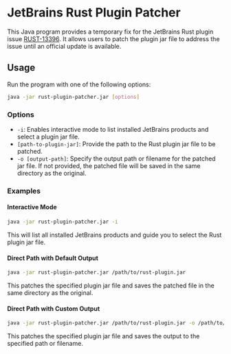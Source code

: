 # JetBrains Rust Plugin Patcher

This Java program provides a temporary fix for the JetBrains Rust plugin issue [RUST-13396](https://youtrack.jetbrains.com/issue/RUST-13396). It allows users to patch the plugin jar file to address the issue until an official update is available.

## Usage
Run the program with one of the following options:

```bash
java -jar rust-plugin-patcher.jar [options]
```

### Options
- `-i`: Enables interactive mode to list installed JetBrains products and select a plugin jar file.
- `[path-to-plugin-jar]`: Provide the path to the Rust plugin jar file to be patched.
- `-o [output-path]`: Specify the output path or filename for the patched jar file. If not provided, the patched file will be saved in the same directory as the original.

### Examples
#### Interactive Mode
```bash
java -jar rust-plugin-patcher.jar -i
```
This will list all installed JetBrains products and guide you to select the Rust plugin jar file.

#### Direct Path with Default Output
```bash
java -jar rust-plugin-patcher.jar /path/to/rust-plugin.jar
```
This patches the specified plugin jar file and saves the patched file in the same directory as the original.

#### Direct Path with Custom Output
```bash
java -jar rust-plugin-patcher.jar /path/to/rust-plugin.jar -o /path/to/patched-plugin.jar
```
This patches the specified plugin jar file and saves the output to the specified path or filename.
